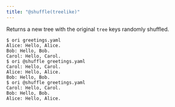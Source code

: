 ```yaml
---
title: "@shuffle(treelike)"
---
```


Returns a new tree with the original `tree` keys randomly shuffled.

```console
$ ori greetings.yaml
Alice: Hello, Alice.
Bob: Hello, Bob.
Carol: Hello, Carol.
$ ori @shuffle greetings.yaml
Carol: Hello, Carol.
Alice: Hello, Alice.
Bob: Hello, Bob.
$ ori @shuffle greetings.yaml
Carol: Hello, Carol.
Bob: Hello, Bob.
Alice: Hello, Alice.
```
